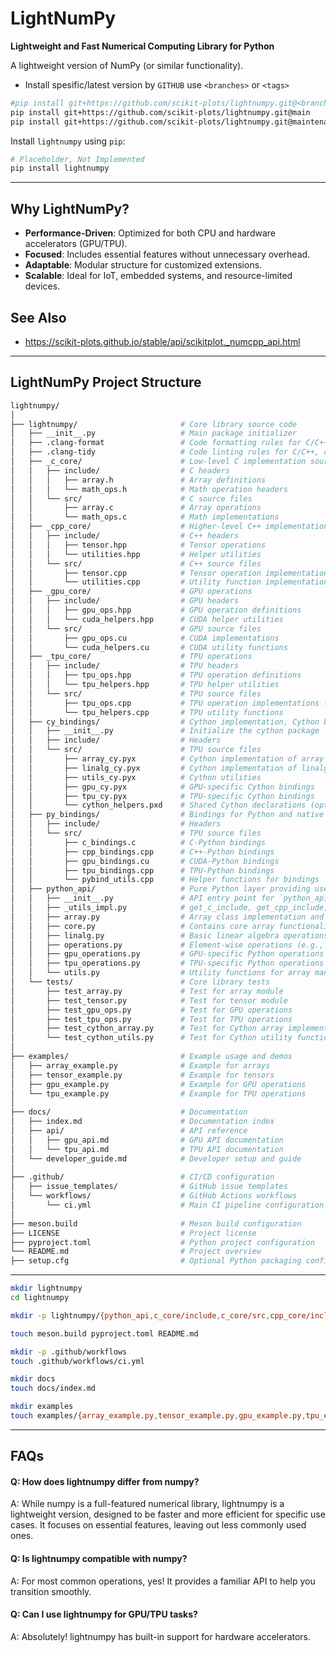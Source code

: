 # LightNumPy

**Lightweight and Fast Numerical Computing Library for Python**

A lightweight version of NumPy (or similar functionality).
- Install spesific/latest version by `GITHUB` use `<branches>` or `<tags>`

```bash
#pip install git+https://github.com/scikit-plots/lightnumpy.git@<branches>
pip install git+https://github.com/scikit-plots/lightnumpy.git@main
pip install git+https://github.com/scikit-plots/lightnumpy.git@maintenance/0.0.x
```

Install `lightnumpy` using `pip`:

```bash
# Placeholder, Not Implemented
pip install lightnumpy
```

---

## Why LightNumPy?
- **Performance-Driven**: Optimized for both CPU and hardware accelerators (GPU/TPU).
- **Focused**: Includes essential features without unnecessary overhead.
- **Adaptable**: Modular structure for customized extensions.
- **Scalable**: Ideal for IoT, embedded systems, and resource-limited devices.

## See Also
- https://scikit-plots.github.io/stable/api/scikitplot._numcpp_api.html
  
---

## LightNumPy Project Structure

```sh
lightnumpy/  
│  
├── lightnumpy/                       # Core library source code  
│   ├── __init__.py                   # Main package initializer  
│   ├── .clang-format                 # Code formatting rules for C/C++, code formatting rules like braces placement, and spacing.
│   ├── .clang-tidy                   # Code linting rules for C/C++, code analysis, warnings, and bug detection.
│   ├── _c_core/                      # Low-level C implementation sources  
│   │   ├── include/                  # C headers  
│   │   │   ├── array.h               # Array definitions  
│   │   │   └── math_ops.h            # Math operation headers  
│   │   └── src/                      # C source files  
│   │       ├── array.c               # Array operations  
│   │       └── math_ops.c            # Math implementations  
│   ├── _cpp_core/                    # Higher-level C++ implementation sources  
│   │   ├── include/                  # C++ headers  
│   │   │   ├── tensor.hpp            # Tensor operations  
│   │   │   └── utilities.hpp         # Helper utilities  
│   │   └── src/                      # C++ source files  
│   │       ├── tensor.cpp            # Tensor operation implementations  
│   │       └── utilities.cpp         # Utility function implementations  
│   ├── _gpu_core/                    # GPU operations  
│   │   ├── include/                  # GPU headers  
│   │   │   ├── gpu_ops.hpp           # GPU operation definitions  
│   │   │   └── cuda_helpers.hpp      # CUDA helper utilities  
│   │   └── src/                      # GPU source files  
│   │       ├── gpu_ops.cu            # CUDA implementations  
│   │       └── cuda_helpers.cu       # CUDA utility functions  
│   ├── _tpu_core/                    # TPU operations  
│   │   ├── include/                  # TPU headers  
│   │   │   ├── tpu_ops.hpp           # TPU operation definitions  
│   │   │   └── tpu_helpers.hpp       # TPU helper utilities  
│   │   └── src/                      # TPU source files  
│   │       ├── tpu_ops.cpp           # TPU operation implementations (via XLA)  
│   │       └── tpu_helpers.cpp       # TPU utility functions  
│   ├── cy_bindings/                  # Cython implementation, Cython bridging native libraries with Python APIs
│   │   ├── __init__.py               # Initialize the cython package  
│   │   ├── include/                  # Headers  
│   │   └── src/                      # TPU source files  
│   │       ├── array_cy.pyx          # Cython implementation of array module  
│   │       ├── linalg_cy.pyx         # Cython implementation of linalg operations  
│   │       ├── utils_cy.pyx          # Cython utilities  
│   │       ├── gpu_cy.pyx            # GPU-specific Cython bindings  
│   │       ├── tpu_cy.pyx            # TPU-specific Cython bindings  
│   │       └── cython_helpers.pxd    # Shared Cython declarations (optional) 
│   ├── py_bindings/                  # Bindings for Python and native code, pybind11 bridging native libraries with Python APIs
│   │   ├── include/                  # Headers  
│   │   └── src/                      # TPU source files  
│   │       ├── c_bindings.c          # C-Python bindings  
│   │       ├── cpp_bindings.cpp      # C++-Python bindings  
│   │       ├── gpu_bindings.cu       # CUDA-Python bindings  
│   │       ├── tpu_bindings.cpp      # TPU-Python bindings  
│   │       └── pybind_utils.cpp      # Helper functions for bindings   
│   ├── python_api/                   # Pure Python layer providing user-friendly interfaces for core functionality
│   │   ├── __init__.py               # API entry point for `python_api`  
│   │   ├── _utils_impl.py            # get_c_include, get_cpp_include, and get_include for lightnumpy library's C and C++ headers
│   │   ├── array.py                  # Array class implementation and basic methods
│   │   ├── core.py                   # Contains core array functionality
│   │   ├── linalg.py                 # Basic linear algebra operations (e.g., dot, transpose)
│   │   ├── operations.py             # Element-wise operations (e.g., addition, multiplication) (CPU, GPU, TPU)  
│   │   ├── gpu_operations.py         # GPU-specific Python operations  
│   │   ├── tpu_operations.py         # TPU-specific Python operations  
│   │   └── utils.py                  # Utility functions for array manipulation
│   └── tests/                        # Core library tests  
│       ├── test_array.py             # Test for array module  
│       ├── test_tensor.py            # Test for tensor module  
│       ├── test_gpu_ops.py           # Test for GPU operations  
│       ├── test_tpu_ops.py           # Test for TPU operations
│       ├── test_cython_array.py      # Test for Cython array implementation  
│       └── test_cython_utils.py      # Test for Cython utility functions  
│       
├── examples/                         # Example usage and demos  
│   ├── array_example.py              # Example for arrays  
│   ├── tensor_example.py             # Example for tensors  
│   ├── gpu_example.py                # Example for GPU operations  
│   └── tpu_example.py                # Example for TPU operations  
│       
├── docs/                             # Documentation  
│   ├── index.md                      # Documentation index  
│   ├── api/                          # API reference  
│   │   ├── gpu_api.md                # GPU API documentation  
│   │   └── tpu_api.md                # TPU API documentation  
│   └── developer_guide.md            # Developer setup and guide  
│       
├── .github/                          # CI/CD configuration  
│   ├── issue_templates/              # GitHub issue templates  
│   └── workflows/                    # GitHub Actions workflows  
│       └── ci.yml                    # Main CI pipeline configuration  
│       
├── meson.build                       # Meson build configuration  
├── LICENSE                           # Project license
├── pyproject.toml                    # Python project configuration  
└── README.md                         # Project overview  
├── setup.cfg                         # Optional Python packaging configuration  
```


---

```sh
mkdir lightnumpy
cd lightnumpy

mkdir -p lightnumpy/{python_api,c_core/include,c_core/src,cpp_core/include,cpp_core/src,gpu_core/include,gpu_core/src,tpu_core/include,tpu_core/src,bindings,tests}

touch meson.build pyproject.toml README.md

mkdir -p .github/workflows
touch .github/workflows/ci.yml

mkdir docs
touch docs/index.md

mkdir examples
touch examples/{array_example.py,tensor_example.py,gpu_example.py,tpu_example.py}
```
---

## FAQs

#### Q: How does lightnumpy differ from numpy?
A: While numpy is a full-featured numerical library, lightnumpy is a lightweight version, designed to be faster and more efficient for specific use cases. It focuses on essential features, leaving out less commonly used ones.

#### Q: Is lightnumpy compatible with numpy?

A: For most common operations, yes! It provides a familiar API to help you transition smoothly.

#### Q: Can I use lightnumpy for GPU/TPU tasks?

A: Absolutely! lightnumpy has built-in support for hardware accelerators.

